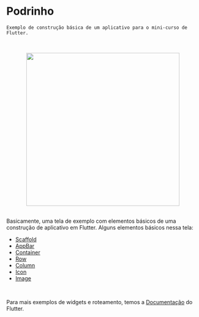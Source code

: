 # Podrinho
    
    Exemplo de construção básica de um aplicativo para o mini-curso de Flutter.
<br />

<p  align="center">
<img  src="https://i.pinimg.com/originals/fc/96/76/fc96769d0b6688b4ec53ef8d347a78fa.png"  heigth="100"  width="400"/>
<p/>

<br />
Basicamente, uma tela de exemplo com elementos básicos de uma construção de aplicativo em Flutter. Alguns elementos básicos nessa tela:
<br />

* [Scaffold](https://api.flutter.dev/flutter/material/Scaffold-class.html)
* [AppBar](https://api.flutter.dev/flutter/material/AppBar-class.html)
* [Container](https://api.flutter.dev/flutter/widgets/Container-class.html)
* [Row](https://api.flutter.dev/flutter/widgets/Row-class.html)
* [Column](https://api.flutter.dev/flutter/widgets/Column-class.html)
* [Icon](https://api.flutter.dev/flutter/widgets/Icon-class.html)
* [Image](https://api.flutter.dev/flutter/widgets/Image-class.html)

<br />

Para mais exemplos de widgets e roteamento, temos a [Documentação](https://api.flutter.dev/index.html) do Flutter. 

